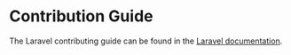 # Contribution Guide

The Laravel contributing guide can be found in the [Laravel documentation](https://laravel.com/docs/contributions).
